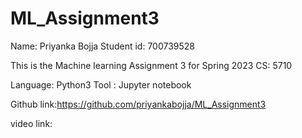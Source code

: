 # ML_Assignment3
Name: Priyanka Bojja Student id: 700739528

This is the Machine learning Assignment 3 for Spring 2023 CS: 5710

Language: Python3 Tool : Jupyter notebook

Github link:https://github.com/priyankabojja/ML_Assignment3

video link:

